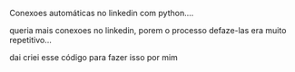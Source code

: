 Conexoes automáticas no linkedin com python....

queria mais conexoes no linkedin, porem o processo defaze-las era muito repetitivo...

dai criei esse código para fazer isso por mim
